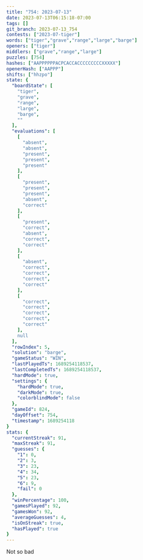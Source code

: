 ```yaml
---
title: "754: 2023-07-13"
date: 2023-07-13T06:15:18-07:00
tags: []
git_branch: 2023-07-13_754
contests: ["2023-07-tiger"]
words: ["tiger","grave","range","large","barge"]
openers: ["tiger"]
middlers: ["grave","range","large"]
puzzles: [754]
hashes: ["AAPPPPPPACPCACCACCCCCCCCCXXXXX"]
openerHash: ["AAPPP"]
shifts: ["hhzpo"]
state: {
  "boardState": [
    "tiger",
    "grave",
    "range",
    "large",
    "barge",
    ""
  ],
  "evaluations": [
    [
      "absent",
      "absent",
      "present",
      "present",
      "present"
    ],
    [
      "present",
      "present",
      "present",
      "absent",
      "correct"
    ],
    [
      "present",
      "correct",
      "absent",
      "correct",
      "correct"
    ],
    [
      "absent",
      "correct",
      "correct",
      "correct",
      "correct"
    ],
    [
      "correct",
      "correct",
      "correct",
      "correct",
      "correct"
    ],
    null
  ],
  "rowIndex": 5,
  "solution": "barge",
  "gameStatus": "WIN",
  "lastPlayedTs": 1689254118537,
  "lastCompletedTs": 1689254118537,
  "hardMode": true,
  "settings": {
    "hardMode": true,
    "darkMode": true,
    "colorblindMode": false
  },
  "gameId": 824,
  "dayOffset": 754,
  "timestamp": 1689254118
}
stats: {
  "currentStreak": 91,
  "maxStreak": 91,
  "guesses": {
    "1": 0,
    "2": 3,
    "3": 23,
    "4": 34,
    "5": 23,
    "6": 9,
    "fail": 0
  },
  "winPercentage": 100,
  "gamesPlayed": 92,
  "gamesWon": 92,
  "averageGuesses": 4,
  "isOnStreak": true,
  "hasPlayed": true
}
---
```

<!-- more -->
Not so bad
